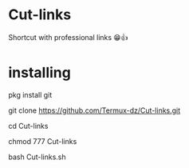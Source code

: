 # Cut-links

Shortcut with professional links 😁👍

# installing 

pkg install git

git clone https://github.com/Termux-dz/Cut-links.git

cd Cut-links

chmod 777 Cut-links

bash Cut-links.sh
